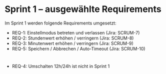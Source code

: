 # Sprint 1 – ausgewählte Requirements

Im Sprint 1 werden folgende Requirements umgesetzt:

- REQ-1: Einstellmodus betreten und verlassen (Jira: SCRUM-7)
- REQ-2: Stundenwert erhöhen / verringern (Jira: SCRUM-8)
- REQ-3: Minutenwert erhöhen / verringern (Jira: SCRUM-9)
- REQ-5: Speichern / Abbrechen / Auto-Timeout (Jira: SCRUM-10)

#
- REQ-4: Umschalten 12h/24h ist nicht in Sprint 1

